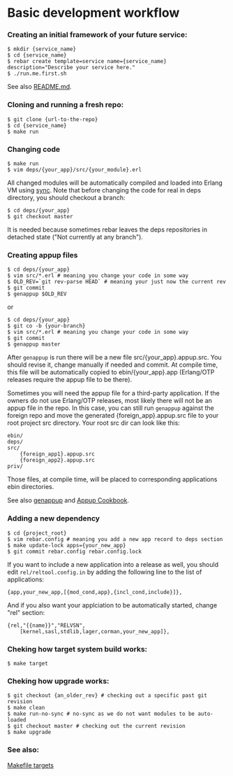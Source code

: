 # Basic development workflow

### Creating an initial framework of your future service:

    $ mkdir {service_name}
    $ cd {service_name}
    $ rebar create template=service name={service_name} description="Describe your service here."
    $ ./run.me.first.sh

See also [README.md](../README.md).

### Cloning and running a fresh repo:

    $ git clone {url-to-the-repo}
    $ cd {service_name}
    $ make run

### Changing code

    $ make run
    $ vim deps/{your_app}/src/{your_module}.erl

All changed modules will be automatically compiled and loaded
into Erlang VM using [sync](https://github.com/rustyio/sync).
Note that before changing the code for real in deps directory,
you should checkout a branch:

    $ cd deps/{your_app}
    $ git checkout master

It is needed because sometimes rebar leaves the deps repositories
in detached state ("Not currently at any branch").

### Creating appup files

    $ cd deps/{your_app}
    $ vim src/*.erl # meaning you change your code in some way
    $ OLD_REV=`git rev-parse HEAD` # meaning your just now the current rev
    $ git commit
    $ genappup $OLD_REV

or

    $ cd deps/{your_app}
    $ git co -b {your-branch}
    $ vim src/*.erl # meaning you change your code in some way
    $ git commit
    $ genappup master

After `genappup` is run there will be a new file src/{your_app}.appup.src.
You should revise it, change manually if needed and commit.
At compile time, this file will be automatically copied to ebin/{your_app}.app
(Erlang/OTP releases require the appup file to be there).

Sometimes you will need the appup file for a third-party application.
If the owners do not use Erlang/OTP releases, most likely there
will not be an appup file in the repo.
In this case, you can still run `genappup` against the foreign repo and move
the generated {foreign_app}.appup.src file to your root project src directory.
Your root src dir can look like this:

    ebin/
    deps/
    src/
        {foreign_app1}.appup.src
        {foreign_app2}.appup.src
    priv/

Those files, at compile time, will be placed to corresponding applications ebin directories.

See also
[genappup](https://github.com/EchoTeam/genappup) and
[Appup Cookbook](http://www.erlang.org/doc/design_principles/appup_cookbook.html).

### Adding a new dependency

    $ cd {project_root}
    $ vim rebar.config # meaning you add a new app record to deps section
    $ make update-lock apps={your_new_app}
    $ git commit rebar.config rebar.config.lock
    
If you want to include a new application into a release as well, you should edit
`rel/reltool.config.in` by adding the following line to the list of applications:

    {app,your_new_app,[{mod_cond,app},{incl_cond,include}]},
    
And if you also want your applciation to be automatically started, change "rel" section:

    {rel,"{{name}}","RELVSN",
        [kernel,sasl,stdlib,lager,corman,your_new_app]},

### Cheking how target system build works:

    $ make target

### Cheking how upgrade works:

    $ git checkout {an_older_rev} # checking out a specific past git revision
    $ make clean
    $ make run-no-sync # no-sync as we do not want modules to be auto-loaded
    $ git checkout master # checking out the current revision
    $ make upgrade



### See also:
[Makefile targets](MAKE.md)

